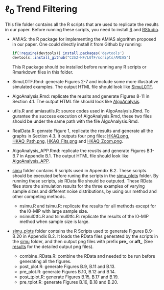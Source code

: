 # $\ell_0$ Trend Filtering

This file folder contains all the R scripts that are used to replicate the results in our paper. Before running these scripts, you need to install [R](https://cran.rstudio.com/) and [RStudio](https://posit.co/downloads/). 

<!--
* AMIAS_1.0.3.tar.gz: the R package for implementing the AMIAS algorithm proposed in our paper. After downloading it, you need to run the following code in R or RStudio to install it.

      install.packages("Your_download_path/AMIAS_1.0.3.tar.gz", repos = NULL)
-->
* AMIAS: the R package for implementing the AMIAS algorithm proposed in our paper. One could directly install it from Github by running:
   ```r
   if(!require(devtools)) install.packages('devtools')
   devtools::install_github("C2S2-HF/L0TF/scripts/AMIAS")
   ```
  This R package should be installed before running any R scripts or Rmarkdown files in this folder.

* SimuL0TF.Rmd: generate Figures 2-7 and include some more illustrative simulated examples. The output HTML file should look like [SimuL0TF](../results/SimuL0TF.pdf).
* AlgoAnalysis.Rmd: replicate the reuslts and generate Figures 8-11 in Section 4.1. The output HTML file should look like [AlgoAnalysis](../results/AlgoAnalysis.pdf).
* utils.R and amiasutils.R: source codes used in AlgoAnalysis.Rmd. To gurantee the success execution of AlgoAnalysis.Rmd, these two files should be under the same path with the file AlgoAnalysis.Rmd.
* RealData.R: genrate Figure 1, replicate the results and generate all the graphs in Section 4.3. It outputs four png files: [HKAQ.png](../results/HKAQ.png), [HKAQ_Path.png](../results/HKAQ_Path.png), [HKAQ_Fits.png](../results/HKAQ_Fits.png) and [HKAQ_Zoom.png](../results/HKAQ_Zoom.png).
* AlgoAnalysis_APP.Rmd: replicate the reuslts and generate Figures B.1-B.7 in Appendix B.1. The output HTML file should look like [AlgoAnalysis_APP](../results/AlgoAnalysis_APP.pdf).

* [simu](simu) folder contains R scripts used in Appendix B.2. These scripts should be executed before runing the scripts in the [simu_plots](simu_plots) folder. By running these scripts, six RData file should be outputed. These RData files store the simulation results for the three examples of varying sample sizes and different noise distributions, by using our method and other competing methods. 
    * nsimu.R and tsimu.R: replicate the results for all methods except for the l0-MIP with large sample size.
    * nsimul0tfc.R and tsimul0tfc.R: replicate the results of the l0-MIP method when sample size is large.
    
* [simu_plots](simu_plots) folder contains the R Scripts used to generate Figures B.9-B.20 in Appendix B.2. It loads the RData files generated by the scripts in the [simu](simu) folder, and then output png files with prefix **pre_** or **aft_** (See [results](../results/) for the detailed output png files).
    * combine_RData.R: combine the RData and needed to be run before generating all the figures.
    * post_plot.R: generate Figures B.9, B.11 and B.13. 
    * pre_plot.R: generate Figures B.10, B.12 and B.14.
    * post_tplot.R: generate Figures B.15, B.17 and B.19. 
    * pre_tplot.R: generate Figures B.16, B.18 and B.20. 

